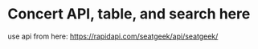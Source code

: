 # Concert API, table, and search here

use api from here: https://rapidapi.com/seatgeek/api/seatgeek/


